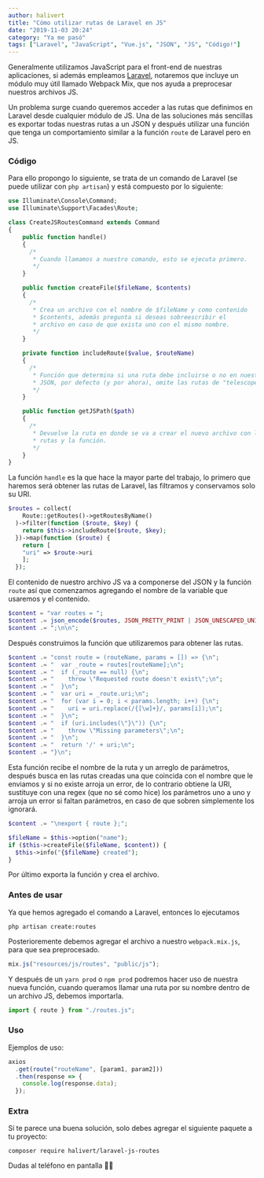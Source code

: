 ```yaml
---
author: halivert
title: "Cómo utilizar rutas de Laravel en JS"
date: "2019-11-03 20:24"
category: "Ya me pasó"
tags: ["Laravel", "JavaScript", "Vue.js", "JSON", "JS", "Código!"]
---
```


Generalmente utilizamos JavaScript para el front-end de nuestras aplicaciones,
si además empleamos [Laravel][], notaremos que incluye un módulo muy útil
llamado Webpack Mix, que nos ayuda a preprocesar nuestros archivos JS.

<!--Seguir leyendo-->

Un problema surge cuando queremos acceder a las rutas que definimos en Laravel
desde cualquier módulo de JS. Una de las soluciones más sencillas es exportar
todas nuestras rutas a un JSON y después utilizar una función que tenga un
comportamiento similar a la función `route` de Laravel pero en JS.

### Código
Para ello propongo lo siguiente, se trata de un comando de Laravel (se puede
utilizar con `php artisan`) y está compuesto por lo siguiente:

```php
use Illuminate\Console\Command;
use Illuminate\Support\Facades\Route;

class CreateJSRoutesCommand extends Command
{
    public function handle()
    {
      /*
       * Cuando llamamos a nuestro comando, esto se ejecuta primero.
       */
    }

    public function createFile($fileName, $contents)
    {
      /*
       * Crea un archivo con el nombre de $fileName y como contenido
       * $contents, además pregunta si deseas sobreescribir el
       * archivo en caso de que exista uno con el mismo nombre.
       */
    }

    private function includeRoute($value, $routeName)
    {
      /*
       * Función que determina si una ruta debe incluirse o no en nuestro
       * JSON, por defecto (y por ahora), omite las rutas de "telescope".
       */
    }

    public function getJSPath($path)
    {
      /*
       * Devuelve la ruta en donde se va a crear el nuevo archivo con las
       * rutas y la función.
       */
    }
}
```

La función `handle` es la que hace la mayor parte del trabajo, lo primero que
haremos será obtener las rutas de Laravel, las filtramos y conservamos solo su
URI.
```php
$routes = collect(
    Route::getRoutes()->getRoutesByName()
  )->filter(function ($route, $key) {
    return $this->includeRoute($route, $key);
  })->map(function ($route) {
    return [
    "uri" => $route->uri
    ];
  });
```

El contenido de nuestro archivo JS va a componerse del JSON y la función
`route` así que comenzamos agregando el nombre de la variable que usaremos y
el contenido.
```php
$content = "var routes = ";
$content .= json_encode($routes, JSON_PRETTY_PRINT | JSON_UNESCAPED_UNICODE);
$content .= ";\n\n";
```

Después construimos la función que utilizaremos para obtener las rutas.
```php
$content .= "const route = (routeName, params = []) => {\n";
$content .= "  var _route = routes[routeName];\n";
$content .= "  if (_route == null) {\n";
$content .= "    throw \"Requested route doesn't exist\";\n";
$content .= "  }\n";
$content .= "  var uri = _route.uri;\n";
$content .= "  for (var i = 0; i < params.length; i++) {\n";
$content .= "    uri = uri.replace(/{[\w]+}/, params[i]);\n";
$content .= "  }\n";
$content .= "  if (uri.includes(\"}\")) {\n";
$content .= "    throw \"Missing parameters\";\n";
$content .= "  }\n";
$content .= "  return '/' + uri;\n";
$content .= "}\n";
```

Esta función recibe el nombre de la ruta y un arreglo de parámetros, después
busca en las rutas creadas una que coincida con el nombre que le enviamos y si
no existe arroja un error, de lo contrario obtiene la URI, sustituye con una
regex (que no sé como hice) los parámetros uno a uno y arroja un error si
faltan parámetros, en caso de que sobren simplemente los ignorará.

```php
$content .= "\nexport { route };";

$fileName = $this->option("name");
if ($this->createFile($fileName, $content)) {
  $this->info("{$fileName} created");
}
```

Por último exporta la función y crea el archivo.

### Antes de usar
Ya que hemos agregado el comando a Laravel, entonces lo ejecutamos
```shell
php artisan create:routes
```

Posterioremente debemos agregar el archivo a nuestro `webpack.mix.js`, para
que sea preprocesado.
```js
mix.js("resources/js/routes", "public/js");
```

Y después de un `yarn prod` o `npm prod` podremos hacer uso de nuestra nueva
función, cuando queramos llamar una ruta por su nombre dentro de un archivo
JS, debemos importarla.
```js
import { route } from "./routes.js";
```

### Uso
Ejemplos de uso:
```js
axios
  .get(route("routeName", [param1, param2]))
  .then(response => {
    console.log(response.data);
  });
```


### Extra
Sí te parece una buena solución, solo debes agregar el siguiente paquete a tu
proyecto:
```shell
composer require halivert/laravel-js-routes
```

Dudas al teléfono en pantalla 👋🏽

[Laravel]: https://laravel.com
